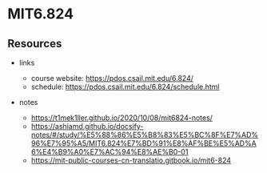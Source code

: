 # MIT6.824

## Resources
- links
	- course website: https://pdos.csail.mit.edu/6.824/  
	- schedule: https://pdos.csail.mit.edu/6.824/schedule.html  

- notes
	- https://t1mek1ller.github.io/2020/10/08/mit6824-notes/  
	- https://ashiamd.github.io/docsify-notes/#/study/%E5%88%86%E5%B8%83%E5%BC%8F%E7%AD%96%E7%95%A5/MIT6.824%E7%BD%91%E8%AF%BE%E5%AD%A6%E4%B9%A0%E7%AC%94%E8%AE%B0-01
	- https://mit-public-courses-cn-translatio.gitbook.io/mit6-824  

